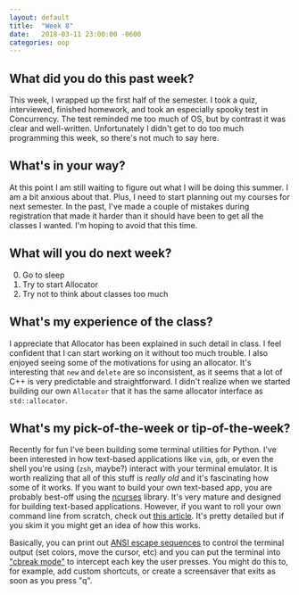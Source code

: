 ```yaml
---
layout: default
title:  "Week 8"
date:   2018-03-11 23:00:00 -0600
categories: oop
---
```


## What did you do this past week?
This week, I wrapped up the first half of the semester. I took a quiz, interviewed, finished homework, and took an especially spooky test in Concurrency. The test reminded me too much of OS, but by contrast it was clear and well-written. Unfortunately I didn't get to do too much programming this week, so there's not much to say here.

## What's in your way?
At this point I am still waiting to figure out what I will be doing this summer. I am a bit anxious about that. Plus, I need to start planning out my courses for next semester. In the past, I've made a couple of mistakes during registration that made it harder than it should have been to get all the classes I wanted. I'm hoping to avoid that this time.

## What will you do next week?
0. Go to sleep
1. Try to start Allocator
2. Try not to think about classes too much

## What's my experience of the class?
I appreciate that Allocator has been explained in such detail in class. I feel confident that I can start working on it without too much trouble. I also enjoyed seeing some of the motivations for using an allocator. It's interesting that `new` and `delete` are so inconsistent, as it seems that a lot of C++ is very predictable and straightforward. I didn't realize when we started building our own `Allocator` that it has the same allocator interface as `std::allocator`. 

## What's my pick-of-the-week or tip-of-the-week?
Recently for fun I've been building some terminal utilities for Python. I've been interested in how text-based applications like `vim`, `gdb`, or even the shell you're using (`zsh`, maybe?) interact with your terminal emulator. It is worth realizing that all of this stuff is *really old* and it's fascinating how some of it works. If you want to build your own text-based app, you are probably best-off using the [ncurses][ncurses] library. It's very mature and designed for building text-based applications. However, if you want to roll your own command line from scratch, check out [this article][build a shell]. It's pretty detailed but if you skim it you might get an idea of how this works.

Basically, you can print out [ANSI escape sequences][escapes] to control the terminal output (set colors, move the cursor, etc) and you can put the terminal into ["cbreak mode"][cbreak] to intercept each key the user presses. You might do this to, for example, add custom shortcuts, or create a screensaver that exits as soon as you press "q".

[ncurses]: https://en.wikipedia.org/wiki/Ncurses
[build a shell]: http://www.lihaoyi.com/post/BuildyourownCommandLinewithANSIescapecodes.html
[escapes]: https://en.wikipedia.org/wiki/ANSI_escape_code
[cbreak]: https://en.wikipedia.org/wiki/Terminal_mode